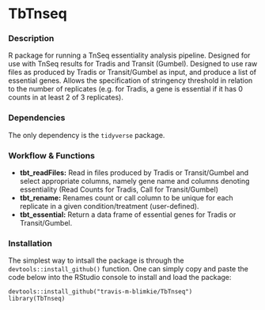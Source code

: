 # TbTnseq

### Description
R package for running a TnSeq essentiality analysis pipeline. Designed for use with TnSeq results for Tradis and Transit (Gumbel). Designed to use raw files as produced by Tradis or Transit/Gumbel as input, and produce a list of essential genes. Allows the specification of stringency threshold in relation to the number of replicates (e.g. for Tradis, a gene is essential if it has 0 counts in at least 2 of 3 replicates).

### Dependencies
The only dependency is the `tidyverse` package.

### Workflow & Functions
- **tbt_readFiles:** Read in files produced by Tradis or Transit/Gumbel and select appropriate columns, namely gene name and columns denoting essentiality (Read Counts for Tradis, Call for Transit/Gumbel)
- **tbt_rename:** Renames count or call column to be unique for each replicate in a given condition/treatment (user-defined).
- **tbt_essential:** Return a data frame of essential genes for Tradis or Transit/Gumbel.

### Installation
The simplest way to intsall the package is through the `devtools::install_github()` function. One can simply copy and paste the code below into the RStudio console to install and load the package:

`devtools::install_github("travis-m-blimkie/TbTnseq")`  
`library(TbTnseq)`
